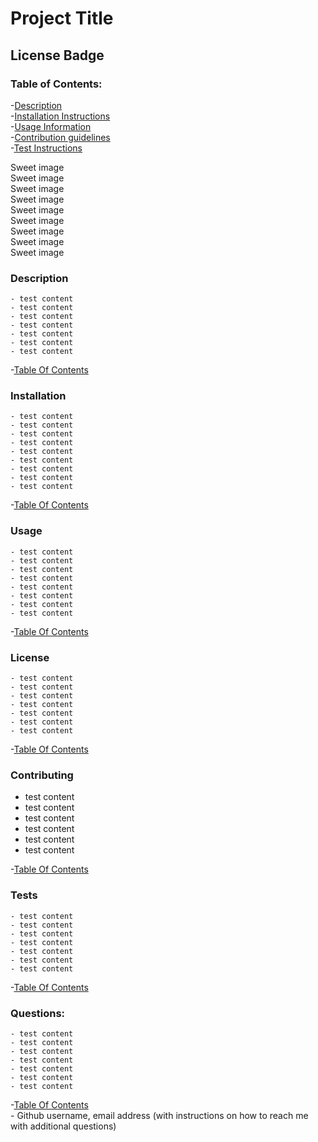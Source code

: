 # Project Title

## License Badge

### Table of Contents:
-[Description](###Description)      
-[Installation Instructions](###Installation)    
-[Usage Information](###Usage)    
-[Contribution guidelines](###Contributing)    
-[Test Instructions](###Tests)

Sweet image     
Sweet image     
Sweet image     
Sweet image     
Sweet image     
Sweet image     
Sweet image     
Sweet image     
Sweet image     


### Description    
    - test content    
    - test content    
    - test content    
    - test content    
    - test content    
    - test content    
    - test content    

-[Table Of Contents](###Table%20of%20Contents:)  

### Installation    
    - test content    
    - test content    
    - test content    
    - test content    
    - test content    
    - test content    
    - test content    
    - test content    
    - test content    

-[Table Of Contents](###Table%20of%20Contents:)  

### Usage    
    - test content    
    - test content    
    - test content    
    - test content    
    - test content    
    - test content    
    - test content    
    - test content    
-[Table Of Contents](###Table%20of%20Contents:)  

### License     
    - test content    
    - test content    
    - test content    
    - test content    
    - test content    
    - test content    
    - test content    
-[Table Of Contents](###Table%20of%20Contents:)  

### Contributing 
- test content    
- test content    
- test content    
- test content    
- test content    
- test content    

-[Table Of Contents](###Table%20of%20Contents:)  

### Tests       
    - test content    
    - test content    
    - test content    
    - test content    
    - test content    
    - test content    
    - test content    
-[Table Of Contents](###Table%20of%20Contents:)  

### Questions:    
    - test content    
    - test content    
    - test content    
    - test content    
    - test content    
    - test content    
    - test content        
-[Table Of Contents](###Table%20of%20Contents:)  
        - Github username, email address (with instructions on how to reach me with additional questions)
